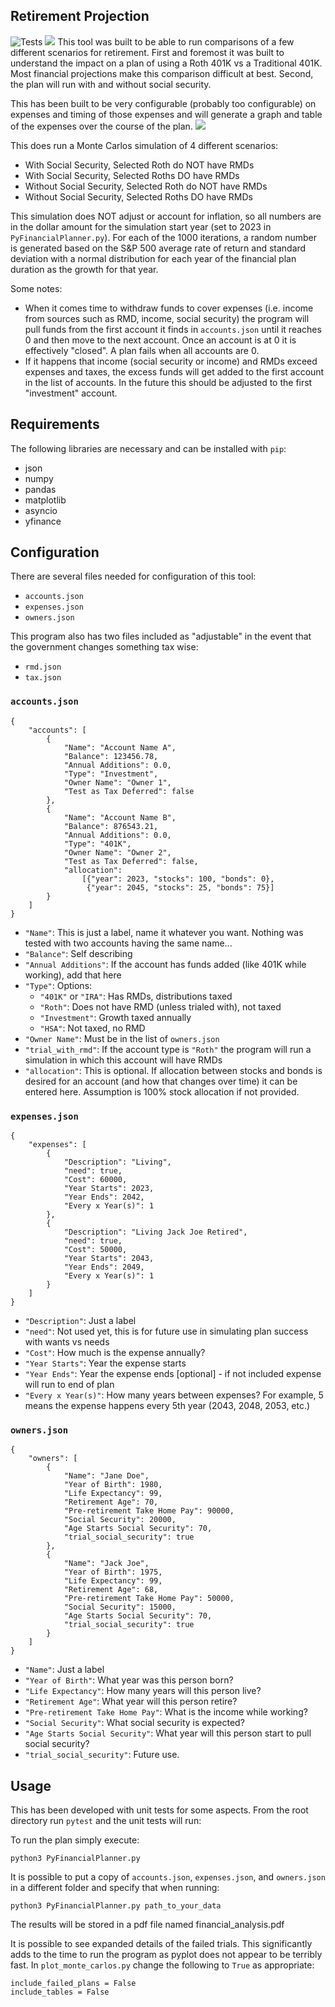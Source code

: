 ## Retirement Projection
![Tests](https://github.com/johnnysako/planner/actions/workflows/python-app.yml/badge.svg)
![](images/example_result.jpg)
This tool was built to be able to run comparisons of a few different scenarios for retirement. First and foremost it was built to understand the impact on a plan of using a Roth 401K vs a Traditional 401K. Most financial projections make this comparison difficult at best. Second, the plan will run with and without social security.

This has been built to be very configurable (probably too configurable) on expenses and timing of those expenses and will generate a graph and table of the expenses over the course of the plan.
![](images/example_expense.jpg)

This does run a Monte Carlos simulation of 4 different scenarios:
- With Social Security, Selected Roth do NOT have RMDs
- With Social Security, Selected Roths DO have RMDs
- Without Social Security, Selected Roth do NOT have RMDs
- Without Social Security, Selected Roths DO have RMDs

This simulation does NOT adjust or account for inflation, so all numbers are in the dollar amount for the simulation start year (set to 2023 in `PyFinancialPlanner.py`). For each of the 1000 iterations, a random number is generated based on the S&P 500 average rate of return and standard deviation with a normal distribution for each year of the financial plan duration as the growth for that year.

Some notes: 
- When it comes time to withdraw funds to cover expenses (i.e. income from sources such as RMD, income, social security) the program will pull funds from the first account it finds in `accounts.json` until it reaches 0 and then move to the next account. Once an account is at 0 it is effectively "closed". A plan fails when all accounts are 0.
- If it happens that income (social security or income) and RMDs exceed expenses and taxes, the excess funds will get added to the first account in the list of accounts. In the future this should be adjusted to the first "investment" account. 

## Requirements
The following libraries are necessary and can be installed with `pip`:
- json
- numpy
- pandas
- matplotlib
- asyncio
- yfinance

## Configuration
There are several files needed for configuration of this tool:
- `accounts.json`
- `expenses.json`
- `owners.json`

This program also has two files included as "adjustable" in the event that the government changes something tax wise:
- `rmd.json`
- `tax.json`

### `accounts.json`
```
{
    "accounts": [
        {
            "Name": "Account Name A", 
            "Balance": 123456.78,
            "Annual Additions": 0.0, 
            "Type": "Investment",
            "Owner Name": "Owner 1",
            "Test as Tax Deferred": false
        },
        {
            "Name": "Account Name B",
            "Balance": 876543.21,
            "Annual Additions": 0.0,
            "Type": "401K",
            "Owner Name": "Owner 2",
            "Test as Tax Deferred": false,
            "allocation": 
                [{"year": 2023, "stocks": 100, "bonds": 0},
                 {"year": 2045, "stocks": 25, "bonds": 75}]
        }
    ]
}
```
- `"Name"`: This is just a label, name it whatever you want. Nothing was tested with two accounts having the same name...
- `"Balance"`: Self describing
- `"Annual Additions"`: If the account has funds added (like 401K while working), add that here
- `"Type"`: Options:
  - `"401K"` or `"IRA"`: Has RMDs, distributions taxed
  - `"Roth"`: Does not have RMD (unless trialed with), not taxed
  - `"Investment"`: Growth taxed annually
  - `"HSA"`: Not taxed, no RMD
- `"Owner Name"`: Must be in the list of `owners.json`
- `"trial_with_rmd"`: If the account type is `"Roth"` the program will run a simulation in which this account will have RMDs
- `"allocation"`: This is optional. If allocation between stocks and bonds is desired for an account (and how that changes over time) it can be entered here. Assumption is 100% stock allocation if not provided.

### `expenses.json`
```
{
    "expenses": [
        {
            "Description": "Living",
            "need": true,
            "Cost": 60000,
            "Year Starts": 2023,
            "Year Ends": 2042,
            "Every x Year(s)": 1
        },
        {
            "Description": "Living Jack Joe Retired",
            "need": true,
            "Cost": 50000,
            "Year Starts": 2043,
            "Year Ends": 2049,
            "Every x Year(s)": 1
        }
    ]
}
```
- `"Description"`: Just a label
- `"need"`: Not used yet, this is for future use in simulating plan success with wants vs needs
- `"Cost"`: How much is the expense annually?
- `"Year Starts"`: Year the expense starts
- `"Year Ends"`: Year the expense ends [optional] - if not included expense will run to end of plan
- `"Every x Year(s)"`: How many years between expenses? For example, 5 means the expense happens every 5th year (2043, 2048, 2053, etc.)
### `owners.json`
```
{
    "owners": [
        {
            "Name": "Jane Doe",
            "Year of Birth": 1980,
            "Life Expectancy": 99,
            "Retirement Age": 70,
            "Pre-retirement Take Home Pay": 90000,
            "Social Security": 20000,
            "Age Starts Social Security": 70,
            "trial_social_security": true
        },
        {
            "Name": "Jack Joe",
            "Year of Birth": 1975,
            "Life Expectancy": 99,
            "Retirement Age": 68,
            "Pre-retirement Take Home Pay": 50000,
            "Social Security": 15000,
            "Age Starts Social Security": 70,
            "trial_social_security": true
        }
    ]
}
```
- `"Name"`: Just a label
- `"Year of Birth"`: What year was this person born?
- `"Life Expectancy"`: How many years will this person live?
- `"Retirement Age"`: What year will this person retire?
- `"Pre-retirement Take Home Pay"`: What is the income while working?
- `"Social Security"`: What social security is expected?
- `"Age Starts Social Security"`: What year will this person start to pull social security?
- `"trial_social_security"`: Future use.

## Usage
This has been developed with unit tests for some aspects. From the root directory run `pytest` and the unit tests will run:

To run the plan simply execute:
```
python3 PyFinancialPlanner.py
```
It is possible to put a copy of `accounts.json`, `expenses.json`, and `owners.json` in a different folder and specify that when running:
```
python3 PyFinancialPlanner.py path_to_your_data
```
The results will be stored in a pdf file named financial_analysis.pdf

It is possible to see expanded details of the failed trials. This significantly adds to the time to run the program as pyplot does not appear to be terribly fast. In `plot_monte_carlos.py` change the following to `True` as appropriate:
```
include_failed_plans = False
include_tables = False
```
